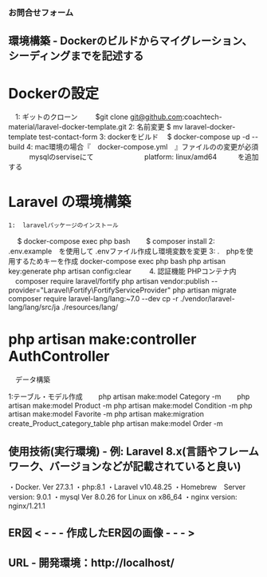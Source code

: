 ### お問合せフォーム
## 環境構築 - Dockerのビルドからマイグレーション、シーディングまでを記述する
# Dockerの設定

　1:  ギットのクローン
　　  $git clone git@github.com:coachtech-material/laravel-docker-template.git
    2: 名前変更
         $ mv laravel-docker-template test-contact-form
    3:  dockerをビルド
     　$ docker-compose up -d --build
    4:   mac環境の場合『　docker-compose.yml　』ファイルのの変更が必須
　　　mysqlのserviseにて　　　　
　　　platform: linux/amd64　　　を追加する

# Laravel の環境構築
    1:  laravelパッケージのインストール
　   $ docker-compose exec php bash
　　$ composer install
   2: .env.example　を使用して .envファイル作成し環境変数を変更
   3: .　phpを使用するためキーを作成
       docker-compose exec php bash
         php artisan key:generate
        php artisan config:clear
　
　4. 認証機能 PHPコンテナ内
　composer require laravel/fortify
   php artisan vendor:publish --provider="Laravel\Fortify\FortifyServiceProvider"
   php artisan migrate
   composer require laravel-lang/lang:~7.0 --dev
   cp -r ./vendor/laravel-lang/lang/src/ja ./resources/lang/

# php artisan make:controller AuthController
　データ構築

 1:テーブル・モデル作成
　　php artisan make:model Category -m
　　php artisan make:model Product -m
   php artisan make:model Condition -m
   php artisan make:model Favorite -m
   php artisan make:migration create_Product_category_table
   php artisan make:model Order -m
　
 ## 使用技術(実行環境) - 例: Laravel 8.x(言語やフレームワーク、バージョンなどが記載されていると良い) 
・Docker. Ver 27.3.1
・php:8.1
・Laravel v10.48.25
・Homebrew　Server version: 9.0.1
・mysql  Ver 8.0.26 for Linux on x86_64
・nginx version: nginx/1.21.1
## ER図 < - - - 作成したER図の画像 - - - >
## URL - 開発環境：http://localhost/